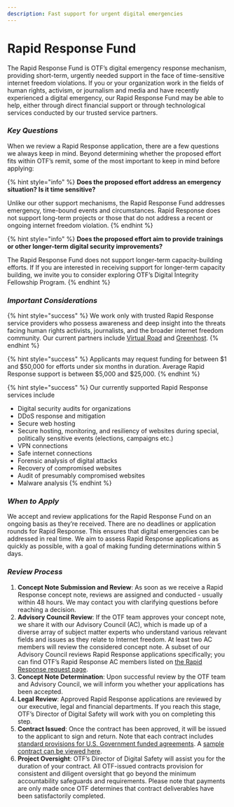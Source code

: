 ```yaml
---
description: Fast support for urgent digital emergencies
---
```


# Rapid Response Fund

The Rapid Response Fund is OTF’s digital emergency response mechanism, providing short-term, urgently needed support in the face of time-sensitive internet freedom violations. If you or your organization work in the fields of human rights, activism, or journalism and media and have recently experienced a digital emergency, our Rapid Response Fund may be able to help, either through direct financial support or through technological services conducted by our trusted service partners.

### _Key Questions_

When we review a Rapid Response application, there are a few questions we always keep in mind. Beyond determining whether the proposed effort fits within OTF’s remit, some of the most important to keep in mind before applying:

{% hint style="info" %}
**Does the proposed effort address an emergency situation? Is it time sensitive?** 

Unlike our other support mechanisms, the Rapid Response Fund addresses emergency, time-bound events and circumstances. Rapid Response does not support long-term projects or those that do not address a recent or ongoing internet freedom violation.
{% endhint %}

{% hint style="info" %}
**Does the proposed effort aim to provide trainings or other longer-term digital security improvements?** 

The Rapid Response Fund does not support longer-term capacity-building efforts. If If you are interested in receiving support for longer-term capacity building, we invite you to consider exploring OTF’s Digital Integrity Fellowship Program.
{% endhint %}

### _Important Considerations_ 

{% hint style="success" %}
We work only with trusted Rapid Response service providers who possess awareness and deep insight into the threats facing human rights activists, journalists, and the broader internet freedom community. Our current partners include [Virtual Road](https://www.qurium.org/) and [Greenhost](https://greenhost.net/products/rapid-response-services/).
{% endhint %}

{% hint style="success" %}
Applicants may request funding for between $1 and $50,000 for efforts under six months in duration. Average Rapid Response support is between $5,000 and $25,000.
{% endhint %}

{% hint style="success" %}
Our currently supported Rapid Response services include

* Digital security audits for organizations 
* DDoS response and mitigation 
* Secure web hosting 
* Secure hosting, monitoring, and resiliency of websites during special, politically sensitive events \(elections, campaigns etc.\) 
* VPN connections 
* Safe internet connections 
* Forensic analysis of digital attacks 
* Recovery of compromised websites 
* Audit of presumably compromised websites 
* Malware analysis
{% endhint %}

### _When to Apply_

We accept and review applications for the Rapid Response Fund on an ongoing basis as they’re received. There are no deadlines or application rounds for Rapid Response. This ensures that digital emergencies can be addressed in real time. We aim to assess Rapid Response applications as quickly as possible, with a goal of making funding determinations within 5 days.

### _Review Process_

1. **Concept Note Submission and Review**: As soon as we receive a Rapid Response concept note, reviews are assigned and conducted - usually within 48 hours. We may contact you with clarifying questions before reaching a decision. 
2. **Advisory Council Review**: If the OTF team approves your concept note, we share it with our Advisory Council \(AC\), which is made up of a diverse array of subject matter experts who understand various relevant fields and issues as they relate to Internet freedom. At least two AC members will review the considered concept note. A subset of our Advisory Council reviews Rapid Response applications specifically; you can find OTF’s Rapid Response AC members listed on [the Rapid Response request page](https://www.opentech.fund/requests/rapid-response-fund). 
3. **Concept Note Determination**: Upon successful review by the OTF team and Advisory Council, we will inform you whether your applications has been accepted. 
4. **Legal Review**: Approved Rapid Response applications are reviewed by our executive, legal and financial departments. If you reach this stage, OTF’s Director of Digital Safety will work with you on completing this step. 
5. **Contract Issued**: Once the contract has been approved, it will be issued to the applicant to sign and return. Note that each contract includes [standard provisions for U.S. Government funded agreements](https://guide.opentech.fund/general-funding-guidelines#contract-templates-and-usg-provisions). A [sample contract can be viewed here](https://guide.opentech.fund/general-funding-guidelines#contract-templates-and-usg-provisions). 
6. **Project Oversight**: OTF’s Director of Digital Safety will assist you for the duration of your contract. All OTF-issued contracts provision for consistent and diligent oversight that go beyond the minimum accountability safeguards and requirements. Please note that payments are only made once OTF determines that contract deliverables have been satisfactorily completed.

